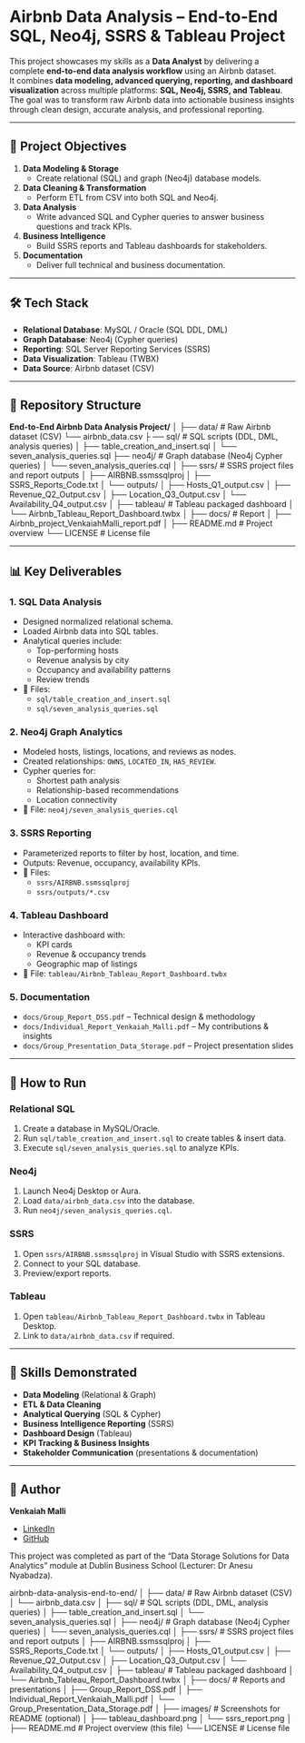 # Airbnb Data Analysis – End-to-End SQL, Neo4j, SSRS & Tableau Project

This project showcases my skills as a **Data Analyst** by delivering a complete **end-to-end data analysis workflow** using an Airbnb dataset.  
It combines **data modeling, advanced querying, reporting, and dashboard visualization** across multiple platforms: **SQL, Neo4j, SSRS, and Tableau**.  
The goal was to transform raw Airbnb data into actionable business insights through clean design, accurate analysis, and professional reporting.

---

## 📌 Project Objectives
1. **Data Modeling & Storage**
   - Create relational (SQL) and graph (Neo4j) database models.
2. **Data Cleaning & Transformation**
   - Perform ETL from CSV into both SQL and Neo4j.
3. **Data Analysis**
   - Write advanced SQL and Cypher queries to answer business questions and track KPIs.
4. **Business Intelligence**
   - Build SSRS reports and Tableau dashboards for stakeholders.
5. **Documentation**
   - Deliver full technical and business documentation.


---


## 🛠 Tech Stack
- **Relational Database**: MySQL / Oracle (SQL DDL, DML)
- **Graph Database**: Neo4j (Cypher queries)
- **Reporting**: SQL Server Reporting Services (SSRS)
- **Data Visualization**: Tableau (TWBX)
- **Data Source**: Airbnb dataset (CSV)

---

## 📂 Repository Structure

**End-to-End Airbnb Data Analysis Project/**
│ ├── data/ # Raw Airbnb dataset (CSV)
     └── airbnb_data.csv
├ ── sql/ # SQL scripts (DDL, DML, analysis queries)
   │ ├── table_creation_and_insert.sql
   │ └── seven_analysis_queries.sql
├── neo4j/ # Graph database (Neo4j Cypher queries)
   │ └── seven_analysis_queries.cql
│
├── ssrs/ # SSRS project files and report outputs
│ ├── AIRBNB.ssmssqlproj
│ ├── SSRS_Reports_Code.txt
│ └── outputs/
│ ├── Hosts_Q1_output.csv
│ ├── Revenue_Q2_Output.csv
│ ├── Location_Q3_Output.csv
│ └── Availability_Q4_output.csv
│
├── tableau/ # Tableau packaged dashboard
│ └── Airbnb_Tableau_Report_Dashboard.twbx
│
├── docs/ # Report
│ ├── Airbnb_project_VenkaiahMalli_report.pdf
│
├── README.md # Project overview 
└── LICENSE # License file



---

## 📊 Key Deliverables

### **1. SQL Data Analysis**
- Designed normalized relational schema.
- Loaded Airbnb data into SQL tables.
- Analytical queries include:
  - Top-performing hosts
  - Revenue analysis by city
  - Occupancy and availability patterns
  - Review trends
- 📄 Files:  
  - `sql/table_creation_and_insert.sql`  
  - `sql/seven_analysis_queries.sql`

### **2. Neo4j Graph Analytics**
- Modeled hosts, listings, locations, and reviews as nodes.
- Created relationships: `OWNS`, `LOCATED_IN`, `HAS_REVIEW`.
- Cypher queries for:
  - Shortest path analysis
  - Relationship-based recommendations
  - Location connectivity
- 📄 File: `neo4j/seven_analysis_queries.cql`

### **3. SSRS Reporting**
- Parameterized reports to filter by host, location, and time.
- Outputs: Revenue, occupancy, availability KPIs.
- 📄 Files:
  - `ssrs/AIRBNB.ssmssqlproj`
  - `ssrs/outputs/*.csv`

### **4. Tableau Dashboard**
- Interactive dashboard with:
  - KPI cards
  - Revenue & occupancy trends
  - Geographic map of listings
- 📄 File: `tableau/Airbnb_Tableau_Report_Dashboard.twbx`

### **5. Documentation**
- `docs/Group_Report_DSS.pdf` – Technical design & methodology
- `docs/Individual_Report_Venkaiah_Malli.pdf` – My contributions & insights
- `docs/Group_Presentation_Data_Storage.pdf` – Project presentation slides

---

## 🚀 How to Run

### **Relational SQL**
1. Create a database in MySQL/Oracle.
2. Run `sql/table_creation_and_insert.sql` to create tables & insert data.
3. Execute `sql/seven_analysis_queries.sql` to analyze KPIs.

### **Neo4j**
1. Launch Neo4j Desktop or Aura.
2. Load `data/airbnb_data.csv` into the database.
3. Run `neo4j/seven_analysis_queries.cql`.

### **SSRS**
1. Open `ssrs/AIRBNB.ssmssqlproj` in Visual Studio with SSRS extensions.
2. Connect to your SQL database.
3. Preview/export reports.

### **Tableau**
1. Open `tableau/Airbnb_Tableau_Report_Dashboard.twbx` in Tableau Desktop.
2. Link to `data/airbnb_data.csv` if required.

---

## 🎯 Skills Demonstrated
- **Data Modeling** (Relational & Graph)
- **ETL & Data Cleaning**
- **Analytical Querying** (SQL & Cypher)
- **Business Intelligence Reporting** (SSRS)
- **Dashboard Design** (Tableau)
- **KPI Tracking & Business Insights**
- **Stakeholder Communication** (presentations & documentation)

---

## 👤 Author
**Venkaiah Malli**  
- [LinkedIn](https://linkedin.com/in/venkaiah-malli-98aa47219)  
- [GitHub](https://github.com/venkaiahmalli96)  


This project was completed as part of the “Data Storage Solutions for Data Analytics” module at Dublin Business School (Lecturer: Dr Anesu Nyabadza).

airbnb-data-analysis-end-to-end/
│
├── data/ # Raw Airbnb dataset (CSV)
│ └── airbnb_data.csv
│
├── sql/ # SQL scripts (DDL, DML, analysis queries)
│ ├── table_creation_and_insert.sql
│ └── seven_analysis_queries.sql
│
├── neo4j/ # Graph database (Neo4j Cypher queries)
│ └── seven_analysis_queries.cql
│
├── ssrs/ # SSRS project files and report outputs
│ ├── AIRBNB.ssmssqlproj
│ ├── SSRS_Reports_Code.txt
│ └── outputs/
│ ├── Hosts_Q1_output.csv
│ ├── Revenue_Q2_Output.csv
│ ├── Location_Q3_Output.csv
│ └── Availability_Q4_output.csv
│
├── tableau/ # Tableau packaged dashboard
│ └── Airbnb_Tableau_Report_Dashboard.twbx
│
├── docs/ # Reports and presentations
│ ├── Group_Report_DSS.pdf
│ ├── Individual_Report_Venkaiah_Malli.pdf
│ └── Group_Presentation_Data_Storage.pdf
│
├── images/ # Screenshots for README (optional)
│ ├── tableau_dashboard.png
│ └── ssrs_report.png
│
├── README.md # Project overview (this file)
└── LICENSE # License file
